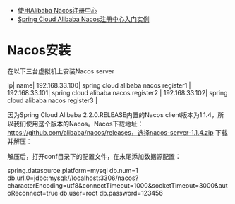 * [使用Alibaba Nacos注册中心](https://www.kancloud.cn/mrbird/spring-cloud/1271133)
* [Spring Cloud Alibaba Nacos注册中心入门实例](https://mrbird.cc/Spring-Cloud-Alibaba-Nacos%E6%B3%A8%E5%86%8C%E4%B8%AD%E5%BF%83.html)

# Nacos安装

在以下三台虚拟机上安装Nacos server

ip| name|
192.168.33.100|	spring cloud alibaba nacos register1	|
192.168.33.101|	spring cloud alibaba nacos register2  |
192.168.33.102|  spring cloud alibaba nacos register3  |


因为Spring Cloud Alibaba 2.2.0.RELEASE内置的Nacos client版本为1.1.4，所以我们使用这个版本的Nacos。Nacos下载地址：https://github.com/alibaba/nacos/releases，选择nacos-server-1.1.4.zip 下载并解压：

解压后，打开conf目录下的配置文件，在末尾添加数据源配置：

spring.datasource.platform=mysql
db.num=1
db.url.0=jdbc:mysql://localhost:3306/nacos?characterEncoding=utf8&connectTimeout=1000&socketTimeout=3000&autoReconnect=true
db.user=root
db.password=123456
